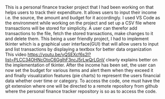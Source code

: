 This is a personal finance tracker project that I had been working on that helps users to track their expenditure. It allows users to input their income i.e. the source, the amount and budget for it accordingly.
I used VS Code as the environment while working on the project and set up a CSV file where transactions will be stored for simplicity. A user can therefor add transactions to the file, fetch the stored transactions, make changes to it and delete them.
This being a user friendly project, I had to implement tkinter which is a graphical user interface(GUI) that will allow users to input and list transactions by displaying a textbox for better data organization
This video https://youtu.be/yQSEXcf6s2I?list=PLCC34OHNcOtoC6GglhF3ncJ5rLwQrLGnV clearly explains better on the implementation of tkinter.
After the income has been set, the user can now set the budget for various items and alert them when they exceed it and finally visualization features (pie charts) to represent the users financial data whether over time or category.
To access the code, one must have the git extension where one will be directed to a remote repository from github where the personal finance tracker repository is so as to access the code.
